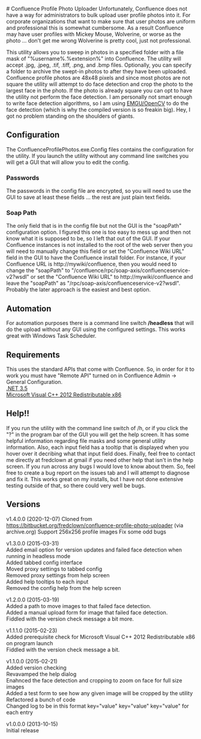 ﻿﻿# Confluence Profile Photo Uploader 
Unfortunately, Confluence does not have a way for administrators to bulk upload user profile photos into it. For corporate organizations that want to make sure that user photos are uniform and professional this is somewhat cumbersome. As a result Confluence may have user profiles with Mickey Mouse, Wolverine, or worse as the photo ... don't get me wrong Wolverine is pretty cool, just not professional.

This utility allows you to sweep in photos in a specified folder with a file mask of "%username%.%extension%" into Confluence. The utility will accept .jpg, .jpeg, .tif, .tiff, .png, and .bmp files. Optionally, you can specify a folder to archive the swept-in photos to after they have been uploaded. Confluence profile photos are 48x48 pixels and since most photos are not square the utility will attempt to do face detection and crop the photo to the largest face in the photo. If the photo is already square you can opt to have the utility not perform the face detection. I am personally not smart enough to write face detection algorithms, so I am using [EMGU/OpenCV](http://www.emgu.com/wiki/index.php/Main_Page "EMGU/OpenCV") to do the face detection (which is why the compiled version is so freakin big). Hey, I got no problem standing on the shoulders of giants.

## Configuration ##
The ConfluenceProfilePhotos.exe.Config files contains the configuration for the utility. If you launch the utility without any command line switches you will get a GUI that will allow you to edit the config.
### Passwords ###
The passwords in the config file are encrypted, so you will need to use the GUI to save at least these fields ... the rest are just plain text fields.
### Soap Path ###
The only field that is in the config file but not the GUI is the "soapPath" configuration option. I figured this one is too easy to mess up and then not know what it is supposed to be, so I left that out of the GUI. If your Confluence instances is not installed to the root of the web server then you will need to manually change this field or set the "Confluence Wiki URL" field in the GUI to have the Confluence install folder. For instance, if your Confluence URL is http://mywiki/confluence, then you would need to change the "soapPath" to "/confluence/rpc/soap-axis/confluenceservice-v2?wsdl" or set the "Confluence Wiki URL" to http://mywiki/confluence and leave the "soapPath" as "/rpc/soap-axis/confluenceservice-v2?wsdl". Probably the later approach is the easiest and best option.

## Automation ##
For automation purposes there is a command line switch __/headless__ that will do the upload without any GUI using the configured settings. This works great with Windows Task Scheduler.

## Requirements ##
This uses the standard APIs that come with Confluence. So, in order for it to work you must have "Remote API" turned on in Confluence Admin -> General Configuration.  
[.NET 3.5](http://www.microsoft.com/en-us/download/details.aspx?id=21)  
[Microsoft Visual C++ 2012 Redistributable x86](http://www.microsoft.com/en-us/download/details.aspx?id=30679)  

## Help!! ##
If you run the utility with the command line switch of /h, or if you click the "?" in the program bar of the GUI you will get the help screen. It has some helpful information regarding file masks and some general utility information. Also, each input field has a tooltip that is displayed when you hover over it decribing what that input field does. Finally, feel free to contact me directly at fredclown at gmail if you need other help that isn't in the help screen. If you run across any bugs I would love to know about them. So, feel free to create a bug report on the issues tab and I will attempt to diagnose and fix it. This works great on my installs, but I have not done extensive testing outside of that, so there could very well be bugs.

## Versions ##
v1.4.0.0 (2020-12-07)
Cloned from https://bitbucket.org/fredclown/confluence-profile-photo-uploader (via archive.org)
Support 256x256 profile images
Fix some odd bugs

v1.3.0.0 (2015-03-31)  
Added email option for version updates and failed face detection when running in headless mode  
Added tabbed config interface  
Moved proxy settings to tabbed config  
Removed proxy settings from help screen  
Added help tooltips to each input  
Removed the config help from the help screen  

v1.2.0.0 (2015-03-19)  
Added a path to move images to that failed face detection.  
Added a manual upload form for image that failed face detection.  
Fiddled with the version check message a bit more.  

v1.1.1.0 (2015-02-23)  
Added prerequisite check for Microsoft Visual C++ 2012 Redistributable x86 on program launch  
Fiddled with the version check message a bit.  

v1.1.0.0 (2015-02-21)  
Added version checking  
Revavamped the help dialog  
Enahnced the face detection and cropping to zoom on face for full size images  
Added a test form to see how any given image will be cropped by the utility  
Refactored a bunch of code  
Changed log to be in this format key="value" key="value" key="value" for each entry  

v1.0.0.0 (2013-10-15)  
Initial release
